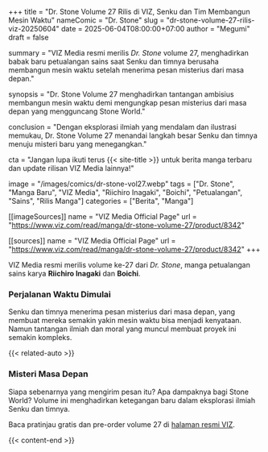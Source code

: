 +++
title = "Dr. Stone Volume 27 Rilis di VIZ, Senku dan Tim Membangun Mesin Waktu"
nameComic = "Dr. Stone"
slug = "dr-stone-volume-27-rilis-viz-20250604"
date = 2025-06-04T08:00:00+07:00
author = "Megumi"
draft = false

summary = "VIZ Media resmi merilis *Dr. Stone* volume 27, menghadirkan babak baru petualangan sains saat Senku dan timnya berusaha membangun mesin waktu setelah menerima pesan misterius dari masa depan."

synopsis = "Dr. Stone Volume 27 menghadirkan tantangan ambisius membangun mesin waktu demi mengungkap pesan misterius dari masa depan yang mengguncang Stone World."

conclusion = "Dengan eksplorasi ilmiah yang mendalam dan ilustrasi memukau, Dr. Stone Volume 27 menandai langkah besar Senku dan timnya menuju misteri baru yang menegangkan."

cta = "Jangan lupa ikuti terus {{< site-title >}} untuk berita manga terbaru dan update rilisan VIZ Media lainnya!"

image = "/images/comics/dr-stone-vol27.webp"
tags = ["Dr. Stone", "Manga Baru", "VIZ Media", "Riichiro Inagaki", "Boichi", "Petualangan", "Sains", "Rilis Manga"]
categories = ["Berita", "Manga"]

[[imageSources]]
name = "VIZ Media Official Page"
url = "https://www.viz.com/read/manga/dr-stone-volume-27/product/8342"

[[sources]]
name = "VIZ Media Official Page"
url = "https://www.viz.com/read/manga/dr-stone-volume-27/product/8342"
+++


VIZ Media resmi merilis volume ke-27 dari *Dr. Stone*, manga petualangan sains karya **Riichiro Inagaki** dan **Boichi**.

### **Perjalanan Waktu Dimulai**
Senku dan timnya menerima pesan misterius dari masa depan, yang membuat mereka semakin yakin mesin waktu bisa menjadi kenyataan. Namun tantangan ilmiah dan moral yang muncul membuat proyek ini semakin kompleks.

{{< related-auto >}}

### **Misteri Masa Depan**
Siapa sebenarnya yang mengirim pesan itu? Apa dampaknya bagi Stone World? Volume ini menghadirkan ketegangan baru dalam eksplorasi ilmiah Senku dan timnya.

Baca pratinjau gratis dan pre-order volume 27 di [halaman resmi VIZ](https://www.viz.com/read/manga/dr-stone-volume-27/product/8342).

{{< content-end >}}
